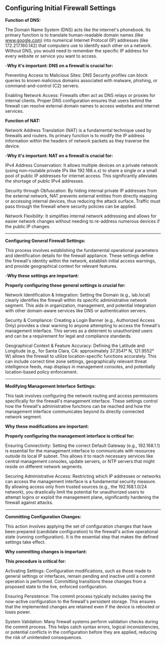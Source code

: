 **Configuring Initial Firewall Settings**
---

**Function of DNS:**

The Domain Name System (DNS) acts like the internet's phonebook. Its primary function is to translate human-readable domain names (like www.google.com) into numerical Internet Protocol (IP) addresses (like 172.217.160.142) that computers use to identify each other on a network. Without DNS, you would need to remember the specific IP address for every website or service you want to access.

-**Why it's important: DNS on a firewall is crucial for:**

Preventing Access to Malicious Sites: DNS Security profiles can block queries to known malicious domains associated with malware, phishing, or command-and-control (C2) servers.

Enabling Network Access: Firewalls often act as DNS relays or proxies for internal clients. Proper DNS configuration ensures that users behind the firewall can resolve external domain names to access websites and internet services.

**Function of NAT:**

Network Address Translation (NAT) is a fundamental technique used by firewalls and routers. Its primary function is to modify the IP address information within the headers of network packets as they traverse the device.   

-**Why it's important: NAT on a firewall is crucial for:**

IPv4 Address Conservation: It allows multiple devices on a private network (using non-routable private IPs like 192.168.x.x) to share a single or a small pool of public IP addresses for internet access. This significantly alleviates the shortage of public IPv4 addresses.

Security through Obfuscation: By hiding internal private IP addresses from the external network, NAT prevents external entities from directly mapping or accessing internal devices, thus reducing the attack surface. Traffic must pass through the firewall where security policies can be applied.

Network Flexibility: It simplifies internal network addressing and allows for easier network changes without needing to re-address numerous devices if the public IP changes.

---

**Configuring General Firewall Settings:**

This process involves establishing the fundamental operational parameters and identification details for the firewall appliance. These settings define the firewall's identity within the network, establish initial access warnings, and provide geographical context for relevant features.

-**Why these settings are important:** 

**Properly configuring these general settings is crucial for:**

Network Identification & Integration: Setting the Domain (e.g., lab.local) clearly identifies the firewall within its specific administrative network segment. This aids in organization, management, and potential integration with other domain-aware services like DNS or authentication servers.

Security & Compliance: Creating a Login Banner (e.g., Authorized Access Only) provides a clear warning to anyone attempting to access the firewall's management interface. This serves as a deterrent to unauthorized users and can be a requirement for legal and compliance standards.

Geographical Context & Feature Accuracy: Defining the Latitude and Longitude (e.g., for Santa Clara, CA: approximately 37.3541° N, 121.9552° W) allows the firewall to utilize location-specific functions accurately. This can include correct time zone settings, geographically relevant threat intelligence feeds, map displays in management consoles, and potentially location-based policy enforcement.

---

**Modifying Management Interface Settings:**

This task involves configuring the network routing and access permissions specifically for the firewall's management interface. These settings control how the firewall's administrative functions can be reached and how the management interface communicates beyond its directly connected network segment.

**Why these modifications are important:** 

**Properly configuring the management interface is critical for:**

Ensuring Connectivity: Setting the correct Default Gateway (e.g., 192.168.1.1) is essential for the management interface to communicate with resources outside its local IP subnet. This allows it to reach necessary services like central management consoles, update servers, or NTP servers that might reside on different network segments.

Securing Administrative Access: Restricting which IP addresses or networks can access the management interface is a fundamental security measure. By allowing access only from trusted sources (e.g., the 192.168.1.0/24 network), you drastically limit the potential for unauthorized users to attempt logins or exploit the management plane, significantly hardening the firewall against attacks.

---

**Committing Configuration Changes:**

This action involves applying the set of configuration changes that have been prepared (candidate configuration) to the firewall's active operational state (running configuration). It is the essential step that makes the defined settings take effect.

**Why committing changes is important:** 

**This procedure is critical for:**

Activating Settings: Configuration modifications, such as those made to general settings or interfaces, remain pending and inactive until a commit operation is performed. Committing transitions these changes from a proposed state to the live, enforced configuration.

Ensuring Persistence: The commit process typically includes saving the now-active configuration to the firewall's persistent storage. This ensures that the implemented changes are retained even if the device is rebooted or loses power.

System Validation: Many firewall systems perform validation checks during the commit process. This helps catch syntax errors, logical inconsistencies, or potential conflicts in the configuration before they are applied, reducing the risk of unintended consequences.

